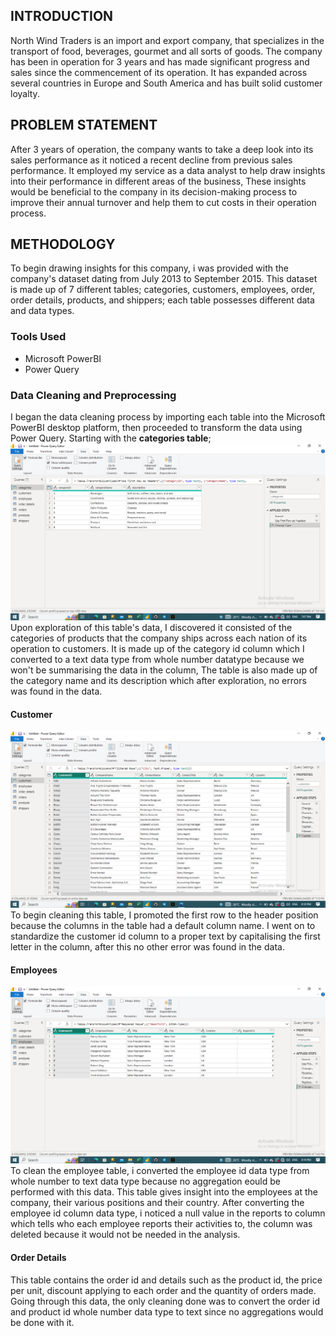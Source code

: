## INTRODUCTION
North Wind Traders is an import and export company, that specializes in the transport of food, beverages, gourmet and all sorts of goods. The company has been in operation for 3 years and has made significant progress and sales since the commencement of its operation. It has expanded across several countries in Europe and South America and has built solid customer loyalty. 
## PROBLEM STATEMENT 
After 3 years of operation, the company wants to take a deep look into its sales performance as it noticed a recent decline from previous sales performance. It employed my service as a data analyst to help draw insights into their performance in different areas of the business, These insights would be beneficial to the company in its decision-making process to improve their annual turnover and help them to cut costs in their operation process.
## METHODOLOGY 
To begin drawing insights for this company, i was provided with the company's dataset dating from July 2013 to September 2015. This dataset is made up of 7 different tables; categories, customers, employees, order, order details, products, and shippers; each table possesses different data and data types.
### **Tools Used**
- Microsoft PowerBI
- Power Query 
### Data Cleaning and Preprocessing
I began the data cleaning process by importing each table into the Microsoft PowerBI desktop platform, then proceeded to transform the data using Power Query. Starting with the **categories table**;
![](categories.png)
Upon exploration of this table's data, I discovered it consisted of the categories of products that the company ships across each nation of its operation to customers. It is made up of the category id column which I converted to a text data type from whole number datatype because we won't be summarising the data in the column, The table is also made up of the category name and its description which after exploration, no errors was found in the data.
#### **Customer**
![](customers.png)
To begin cleaning this table, I promoted the first row to the header position because the columns in the table had a default column name. I went on to standardize the customer id column to a proper text by capitalising the first letter in the column, after this no other error was found in the data.
#### **Employees**
![](employees.png)
To clean the employee table, i converted the employee id data type from whole number to text data type because no aggregation eould be performed with this data. This table gives insight into the employees at the company, their various positions and their country. After converting the employee id column data type, i noticed a null value in the reports to column which tells who each employee reports their activities to, the column was deleted because it would not be needed in the analysis.
#### **Order Details**
This table contains the order id and details such as the product id, the price per unit, discount applying to each order and the quantity of orders made. Going through this data, the only cleaning done was to convert the order id and product id whole number data type to text since no aggregations would be done with it.

